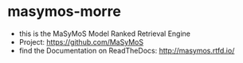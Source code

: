 # masymos-morre

- this is the MaSyMoS Model Ranked Retrieval Engine
- Project: https://github.com/MaSyMoS
- find the Documentation on ReadTheDocs: http://masymos.rtfd.io/
